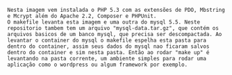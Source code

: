     Nesta imagem vem instalada o PHP 5.3 com as extensões de PDO, Mbstring e Mcrypt além do Apache 2.2, Composer e PHPUnit. 
    O makefile levanta esta imagem e uma outra do mysql 5.5. Neste repositorio tambem tem um arquivo "mysql-data.tar.gz", que contém os arquivos basicos de um banco mysql, que precisa ser descompactada. Ao levantar o container do mysql o makefile espelha esta pasta para dentro do container, assim seus dados do mysql nao ficaram salvos dentro do container e sim nesta pasta. Então ao rodar "make up" é levantando na pasta corrente, um ambiente simples para rodar uma aplicação como o wordpress ou algum framework por exemplo.